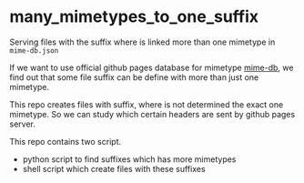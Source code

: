 # many_mimetypes_to_one_suffix
Serving files with the suffix where is linked more than one mimetype in `mime-db.json`

If we want to use official github pages database for mimetype [mime-db](https://github.com/jshttp/mime-db/blob/master/db.json), we find out that some file suffix can be define with more than just one mimetype.

This repo creates files with suffix, where is not determined the exact one mimetype. So we can study which certain headers are sent by github pages server.

This repo contains two script.

* python script to find suffixes which has more mimetypes
* shell script which create files with these suffixes
